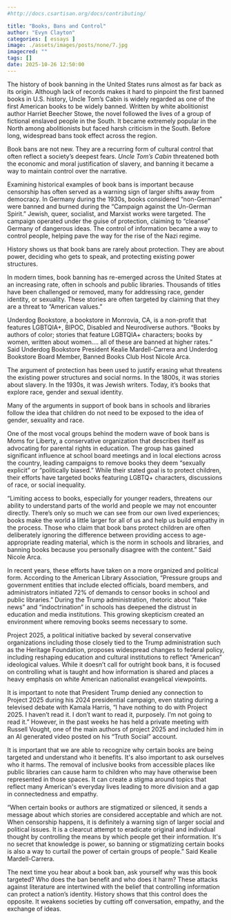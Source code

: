 ```yaml
---
#http://docs.csartisan.org/docs/contributing/

title: "Books, Bans and Control"
author: "Evyn Clayton"
categories: [ essays ]
image: ./assets/images/posts/none/7.jpg
imagecred: ""
tags: []
date: 2025-10-26 12:50:00
---
```

The history of book banning in the United States runs almost as far back as its origin. Although lack of records makes it hard to pinpoint the first banned books in U.S. history, Uncle Tom’s Cabin is widely regarded as one of the first American books to be widely banned. Written by white abolitionist author Harriet Beecher Stowe, the novel followed the lives of a group of fictional enslaved people in the South. It became extremely popular in the North among abolitionists but faced harsh criticism in the South. Before long, widespread bans took effect across the region.

Book bans are not new. They are a recurring form of cultural control that often reflect a society’s deepest fears. *Uncle Tom’s Cabin* threatened both the economic and moral justification of slavery, and banning it became a way to maintain control over the narrative.

Examining historical examples of book bans is important because censorship has often served as a warning sign of larger shifts away from democracy. In Germany during the 1930s, books considered “non-German” were banned and burned during the “Campaign against the Un-German Spirit.” Jewish, queer, socialist, and Marxist works were targeted. The campaign operated under the guise of protection, claiming to “cleanse” Germany of dangerous ideas. The control of information became a way to control people, helping pave the way for the rise of the Nazi regime.

History shows us that book bans are rarely about protection. They are about power, deciding who gets to speak, and protecting existing power structures. 

In modern times, book banning has re-emerged across the United States at an increasing rate, often in schools and public libraries. Thousands of titles have been challenged or removed, many for addressing race, gender identity, or sexuality. These stories are often targeted by claiming that they are a threat to “American values.”

Underdog Bookstore, a bookstore in Monrovia, CA, is a non-profit that features LGBTQIA+, BIPOC, Disabled and Neurodiverse authors. “Books by authors of color; stories that feature LGBTQIA+ characters; books by women, written about women.... all of these are banned at higher rates.” Said Underdog Bookstore President Kealie Mardell-Carrera and Underdog Bookstore Board Member, Banned Books Club Host Nicole Arca. 

The argument of protection has been used to justify erasing what threatens the existing power structures and social norms. In the 1800s, it was stories about slavery. In the 1930s, it was Jewish writers. Today, it’s books that explore race, gender and sexual identity. 

Many of the arguments in support of book bans in schools and libraries follow the idea that children do not need to be exposed to the idea of gender, sexuality and race.

One of the most vocal groups behind the modern wave of book bans is Moms for Liberty, a conservative organization that describes itself as advocating for parental rights in education. The group has gained significant influence at school board meetings and in local elections across the country, leading campaigns to remove books they deem “sexually explicit” or “politically biased.” While their stated goal is to protect children, their efforts have targeted books featuring LGBTQ+ characters, discussions of race, or social inequality. 

“Limiting access to books, especially for younger readers, threatens our ability to understand parts of the world and people we may not encounter directly. There’s only so much we can see from our own lived experiences; books make the world a little larger for all of us and help us build empathy in the process. Those who claim that book bans protect children are often deliberately ignoring the difference between providing access to age-appropriate reading material, which is the norm in schools and libraries, and banning books because you personally disagree with the content.” Said Nicole Arca.

In recent years, these efforts have taken on a more organized and political form.  According to the American Library Association, “Pressure groups and government entities that include elected officials, board members, and administrators initiated 72% of demands to censor books in school and public libraries.” During the Trump administration, rhetoric about “fake news” and “indoctrination” in schools has deepened the distrust in education and media institutions. This growing skepticism created an environment where removing books seems necessary to some.

Project 2025, a political initiative backed by several conservative organizations including those closely tied to the Trump administration such as the Heritage Foundation, proposes widespread changes to federal policy, including reshaping education and cultural institutions to reflect “American” ideological values. While it doesn’t call for outright book bans, it is focused on controlling what is taught and how information is shared and places a heavy emphasis on white American nationalist evangelical viewpoints.

It is important to note that President Trump denied any connection to Project 2025 during his 2024 presidential campaign, even stating during a televised debate with Kamala Harris, “I have nothing to do with Project 2025. I haven’t read it. I don’t want to read it, purposely. I’m not going to read it.” However, in the past weeks he has held a private meeting with Russell Vought, one of the main authors of project 2025 and included him in an AI generated video posted on his “Truth Social” account. 

It is important that we are able to recognize why certain books are being targeted and understand who it benefits. It's also important to ask ourselves who it harms. The removal of inclusive books from accessible places like public libraries can cause harm to children who may have otherwise been represented in those spaces. It can create a stigma around topics that reflect many American's everyday lives leading to more division and a gap in connectedness and empathy.

“When certain books or authors are stigmatized or silenced, it sends a message about which stories are considered acceptable and which are not. When censorship happens, it is definitely a warning sign of larger social and political issues. It is a clearcut attempt to eradicate original and individual thought by controlling the means by which people get their information. It's no secret that knowledge is power, so banning or stigmatizing certain books is also a way to curtail the power of certain groups of people.” Said Kealie Mardell-Carrera.

The next time you hear about a book ban, ask yourself why was this book targeted? Who does the ban benefit and who does it harm? These attacks against literature are intertwined with the belief that controlling information can protect a nation’s identity. History shows that this control does the opposite. It weakens societies by cutting off conversation, empathy, and the exchange of ideas.

